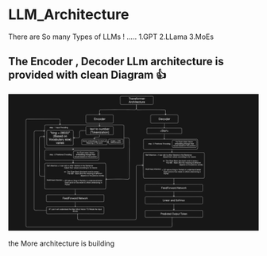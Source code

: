 # LLM_Architecture
There are So many Types of LLMs ! .....
1.GPT
2.LLama
3.MoEs

The Encoder , Decoder LLm architecture is provided with clean Diagram 👍 
---
<img src="https://raw.githubusercontent.com/UddavGoshika/LLM_Architecture/refs/heads/main/LLM_Architecture.png">

the More architecture is building 